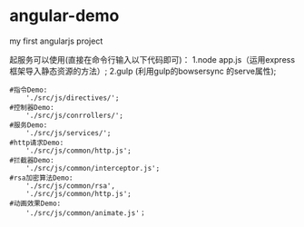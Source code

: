# angular-demo
my first angularjs project

起服务可以使用(直接在命令行输入以下代码即可)：
1.node app.js（运用express框架导入静态资源的方法）;
2.gulp (利用gulp的bowsersync 的serve属性);

	#指令Demo:
		'./src/js/directives/';
	#控制器Demo:
		'./src/js/conrrollers/';
	#服务Demo:
		'./src/js/services/';
	#http请求Demo:
		'./src/js/common/http.js';
	#拦截器Demo:
		'./src/js/common/interceptor.js';
	#rsa加密算法Demo:
		'./src/js/common/rsa',
		'./src/js/common/http.js';
	#动画效果Demo:
		'./src/js/common/animate.js'；
